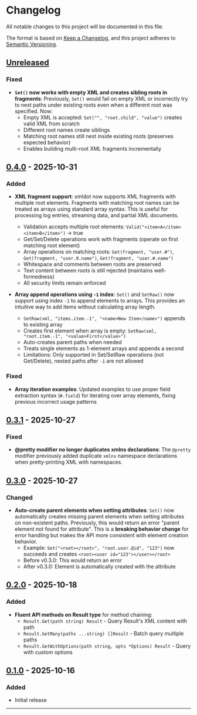 # Changelog

All notable changes to this project will be documented in this file.

The format is based on [Keep a Changelog](https://keepachangelog.com/en/1.0.0/),
and this project adheres to [Semantic Versioning](https://semver.org/spec/v2.0.0.html).

## [Unreleased]

### Fixed

- **`Set()` now works with empty XML and creates sibling roots in fragments**: Previously, `Set()` would fail on empty XML or incorrectly try to nest paths under existing roots even when a different root was specified. Now:
  - Empty XML is accepted: `Set("", "root.child", "value")` creates valid XML from scratch
  - Different root names create siblings
  - Matching root names still nest inside existing roots (preserves expected behavior)
  - Enables building multi-root XML fragments incrementally

## [0.4.0] - 2025-10-31

### Added

- **XML fragment support**: xmldot now supports XML fragments with multiple root elements. Fragments with matching root names can be treated as arrays using standard array syntax. This is useful for processing log entries, streaming data, and partial XML documents.
  - Validation accepts multiple root elements: `Valid("<item>A</item><item>B</item>")` → true
  - Get/Set/Delete operations work with fragments (operate on first matching root element)
  - Array operations on matching roots: `Get(fragment, "user.#")`, `Get(fragment, "user.0.name")`, `Get(fragment, "user.#.name")`
  - Whitespace and comments between roots are preserved
  - Text content between roots is still rejected (maintains well-formedness)
  - All security limits remain enforced

- **Array append operations using `-1` index**: `Set()` and `SetRaw()` now support using index `-1` to append elements to arrays. This provides an intuitive way to add items without calculating array length.
  - `SetRaw(xml, "items.item.-1", "<name>New Item</name>")` appends to existing array
  - Creates first element when array is empty: `SetRaw(xml, "root.item.-1", "<value>First</value>")`
  - Auto-creates parent paths when needed
  - Treats single elements as 1-element arrays and appends a second
  - Limitations: Only supported in Set/SetRaw operations (not Get/Delete), nested paths after `-1` are not allowed

### Fixed

- **Array iteration examples**: Updated examples to use proper field extraction syntax (`#.field`) for iterating over array elements, fixing previous incorrect usage patterns

## [0.3.1] - 2025-10-27

### Fixed

- **@pretty modifier no longer duplicates xmlns declarations**: The `@pretty` modifier previously added duplicate `xmlns` namespace declarations when pretty-printing XML with namespaces.

## [0.3.0] - 2025-10-27

### Changed

- **Auto-create parent elements when setting attributes**: `Set()` now automatically creates missing parent elements when setting attributes on non-existent paths. Previously, this would return an error "parent element not found for attribute". This is a **breaking behavior change** for error handling but makes the API more consistent with element creation behavior.
  - Example: `Set("<root></root>", "root.user.@id", "123")` now succeeds and creates `<root><user id="123"></user></root>`
  - Before v0.3.0: This would return an error
  - After v0.3.0: Element is automatically created with the attribute

## [0.2.0] - 2025-10-18

### Added

- **Fluent API methods on Result type** for method chaining:
  - `Result.Get(path string) Result` - Query Result's XML content with path
  - `Result.GetMany(paths ...string) []Result` - Batch query multiple paths
  - `Result.GetWithOptions(path string, opts *Options) Result` - Query with custom options

## [0.1.0] - 2025-10-16

### Added

- Initial release

---

[Unreleased]: https://github.com/netascode/xmldot/compare/v0.4.0...HEAD
[0.4.0]: https://github.com/netascode/xmldot/compare/v0.3.1...v0.4.0
[0.3.1]: https://github.com/netascode/xmldot/compare/v0.3.0...v0.3.1
[0.3.0]: https://github.com/netascode/xmldot/compare/v0.2.0...v0.3.0
[0.2.0]: https://github.com/netascode/xmldot/compare/v0.1.0...v0.2.0
[0.1.0]: https://github.com/netascode/xmldot/releases/tag/v0.1.0
